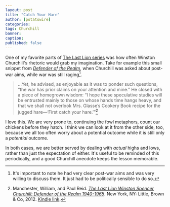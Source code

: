 ```yaml
---
layout: post
title: "Catch Your Hare"
author: [potatowire]
categories: 
tags: Churchill 
banner: 
caption: 
published: false
---
```


One of my favorite parts of [The Last Lion series][1] was how often Winston Churchill's rhetoric would grab my imagination. Take for example this small snippet from [_Defender of the Realm_][2], when Churchill was asked about post-war aims, while war was still raging[^1].

> ...Yet, he advised, as enjoyable as it was to ponder such questions, “the war has prior claims on your attention and mine.” He closed with a piece of homegrown wisdom: “I hope these speculative studies will be entrusted mainly to those on whose hands time hangs heavy, and that we shall not overlook Mrs. Glasse’s Cookery Book recipe for the jugged hare—‘First catch your hare.’”[^2]

I love this. We are very prone to, continuing the fowl metaphors, count our chickens before they hatch. I think we can look at it from the other side, too, because we all too often worry about a potential outcome while it is still only a _potential_ outcome.

In both cases, we are better served by dealing with _actual_ highs and lows, rather than just the expectation of either. It's useful to be reminded of this periodically, and a good Churchill anecdote keeps the lesson memorable.

[^1]:	It's important to note he had very clear post-war aims and was very willing to discuss them. It just had to be politically sensible to do so.

[^2]:	Manchester, William, and Paul Reid. [*The Last Lion Winston Spencer Churchill: Defender of the Realm 1940-1965*][3]. New York, NY: Little, Brown & Co, 2012. [Kindle link][4].

[1]:	https://with.thegra.in/archive?search=Churchill
[2]:	https://www.amazon.com/dp/B0076DEPUK/?tag=potatowire-20
[3]:	https://www.amazon.com/dp/B0076DEPUK/?tag=potatowire-20
[4]:	http://a.co/j8aKKqt